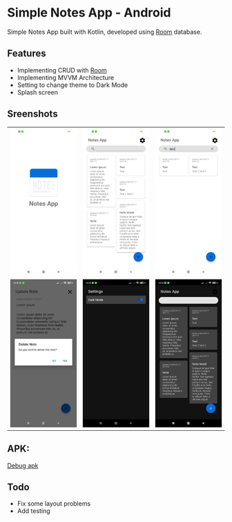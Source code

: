 # Simple Notes App - Android

Simple Notes App built with Kotlin, developed using [Room](https://developer.android.com/jetpack/androidx/releases/room?hl=id) database.

## Features

- Implementing CRUD with [Room](https://developer.android.com/jetpack/androidx/releases/room?hl=id)
- Implementing MVVM Architecture
- Setting to change theme to Dark Mode
- Splash screen

## Sreenshots
|  |  |   |
| :---:                              | :---:                             | :---:                              |
| ![](img/splash.jpg)  | ![](img/1.jpg) | ![](img/2.jpg)  |
| ![](img/4.jpg)  | ![](img/5.jpg) | ![](img/6.jpg)  |

## APK:

  [Debug apk](https://github.com/fakhrirasyids/NotesApp-Kotlin/blob/master/app-debug.apk)

## Todo
- Fix some layout problems
- Add testing
